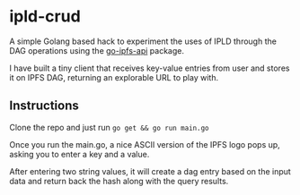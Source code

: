 # ipld-crud

A simple Golang based hack to experiment the uses of IPLD through the DAG operations using the [go-ipfs-api](https://github.com/ipfs/go-ipfs-api) package.

I have built a tiny client that receives key-value entries from user and stores it on IPFS DAG, returning an explorable URL to play with.

## Instructions

Clone the repo and just run `go get && go run main.go`

Once you run the main.go, a nice ASCII version of the IPFS logo pops up, asking you to enter a key and a value.

After entering two string values, it will create a dag entry based on the input data and return back the hash along with the query results.
